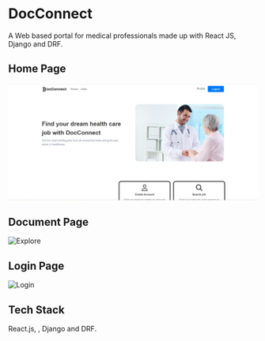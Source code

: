 # DocConnect

A Web based portal for medical professionals made up with React JS, Django and DRF.

## Home Page

![Home](/src/images/homepage.jpeg)

## Document Page

![Explore]()

## Login Page

![Login]()

## Tech Stack

React.js, , Django and DRF.
